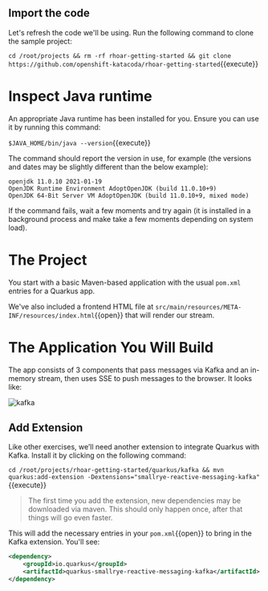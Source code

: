 ## Import the code

Let's refresh the code we'll be using. Run the following command to clone the sample project:

`cd /root/projects && rm -rf rhoar-getting-started && git clone https://github.com/openshift-katacoda/rhoar-getting-started`{{execute}}

# Inspect Java runtime

An appropriate Java runtime has been installed for you. Ensure you can use it by running this command:

`$JAVA_HOME/bin/java --version`{{execute}}

The command should report the version in use, for example (the versions and dates may be slightly different than the below example):

```console
openjdk 11.0.10 2021-01-19
OpenJDK Runtime Environment AdoptOpenJDK (build 11.0.10+9)
OpenJDK 64-Bit Server VM AdoptOpenJDK (build 11.0.10+9, mixed mode)
```

If the command fails, wait a few moments and try again (it is installed in a background process and make take a few moments depending on system load).

# The Project

You start with a basic Maven-based application with the usual `pom.xml` entries for a Quarkus app.

We've also included a frontend HTML file at `src/main/resources/META-INF/resources/index.html`{{open}} that will render our stream.

# The Application You Will Build

The app consists of 3 components that pass messages via Kafka and an in-memory stream, then uses SSE to push messages to
the browser. It looks like:

![kafka](/openshift/assets/middleware/quarkus/kafkaarch.png)

## Add Extension

Like other exercises, we’ll need another extension to integrate Quarkus with Kafka. Install it by clicking on the following command:

`cd /root/projects/rhoar-getting-started/quarkus/kafka &&
  mvn quarkus:add-extension -Dextensions="smallrye-reactive-messaging-kafka"`{{execute}}

> The first time you add the extension, new dependencies may be downloaded via maven. This should only happen once, after that things will go even faster.

This will add the necessary entries in your `pom.xml`{{open}} to bring in the Kafka extension. You'll see:

```xml
<dependency>
    <groupId>io.quarkus</groupId>
    <artifactId>quarkus-smallrye-reactive-messaging-kafka</artifactId>
</dependency>
```

